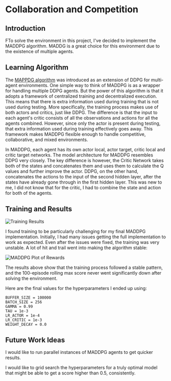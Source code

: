 # Collaboration and Competition 

## Introduction

FTo solve the environment in this project, I've decided to implement the MADDPG algorithm. MADDG is a great choice for this environment due to the existence of multiple agents.


## Learning Algorithm

The [MAPPDG algorithm](https://arxiv.org/pdf/1706.02275.pdf) was introduced as an extension of DDPG for multi-agent environments. One simple way to think of MADDPG is as a wrapper for handling multiple DDPG agents. But the power of this algorithm is that it adopts a framework of centralized training and decentralized execution. This means that there is extra information used during training that is not used during testing. More specifically, the training process makes use of both actors and critics, just like DDPG. The difference is that the input to each agent's critic consists of all the observations and actions for all the agents combined. However, since only the actor is present during testing, that extra information used during training effectively goes away. This framework makes MADDPG flexible enough to handle competitive, collaborative, and mixed environments.


In MADDPG, each agent has its own actor local, actor target, critic local and critic target networks. The model architecture for MADDPG resembles DDPG very closely. The key difference is however, the Critic Network takes both of the states and concatenates them and uses them to calculate the Q values and further improve the actor. DDPG, on the other hand, concatenates the actions to the input of the second hidden layer, after the states have already gone through in the first hidden layer. This was new to me, I did not know that for the critic, I had to combine the state and action for both of the agents.

## Training and Results

![Training Results](https://github.com/abheesht17/TennisAgent/blob/master/Media/training.PNG)

I found training to be particularly challenging for my final MADDPG implementation. Initially, I had many issues getting the full implementation to work as expected. Even after the issues were fixed, the training was very unstable. A lot of hit and trail went into making the algorithm stable:

![MADDPG Plot of Rewards](https://github.com/abheesht/TennisAgent/blob/master/Media/plot.PNG)

The results above show that the training process followed a stable pattern, and the 100-episode rolling max score never went significantly down after solving the environment.

Here are the final values for the hyperparameters I ended up using:

```
BUFFER_SIZE = 100000
BATCH_SIZE = 256
GAMMA = 0.99
TAU = 1e-3
LR_ACTOR = 1e-4
LR_CRITIC = 1e-3
WEIGHT_DECAY = 0.0
```
## Future Work Ideas

I would like to run parallel instances of MADDPG agents to get quicker results. 

I would like to grid search the hyperparameters for a truly optimal model that might be able to get a score higher than 0.5, consistently.

